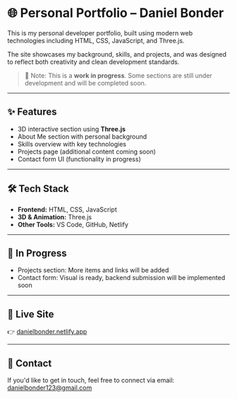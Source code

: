 # 🌐 Personal Portfolio – Daniel Bonder

This is my personal developer portfolio, built using modern web technologies including HTML, CSS, JavaScript, and Three.js.

The site showcases my background, skills, and projects, and was designed to reflect both creativity and clean development standards.

> 📌 Note: This is a **work in progress**. Some sections are still under development and will be completed soon.

---

## ✨ Features

- 3D interactive section using **Three.js**
- About Me section with personal background
- Skills overview with key technologies
- Projects page (additional content coming soon)
- Contact form UI (functionality in progress)

---

## 🛠 Tech Stack

- **Frontend:** HTML, CSS, JavaScript
- **3D & Animation:** Three.js
- **Other Tools:** VS Code, GitHub, Netlify

---

## 🚧 In Progress

- Projects section: More items and links will be added
- Contact form: Visual is ready, backend submission will be implemented soon

---

## 🔗 Live Site

👉 [danielbonder.netlify.app](https://danielbonder.netlify.app)

---

## 📩 Contact

If you'd like to get in touch, feel free to connect via email: danielbonder123@gmail.com
